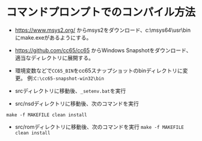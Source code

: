 # コマンドプロンプトでのコンパイル方法

* https://www.msys2.org/
からmsys2をダウンロード、c:\msys64\usr\binにmake.exeがあるようにする。

* https://github.com/cc65/cc65
からWindows Snapshotをダウンロード、適当なディレクトリに展開する。

* 環境変数などで`CC65_BIN`をcc65スナップショットのbinディレクトリに変更。
例:`C:\cc65-snapshot-win32\bin`

* srcディレクトリに移動後、`_setenv.bat`を実行
* src/nsdディレクトリに移動後、次のコマンドを実行

`make -f MAKEFILE clean install`

* src/romディレクトリに移動後、次のコマンドを実行
`make -f MAKEFILE clean install`
